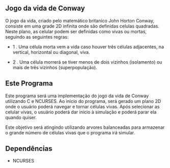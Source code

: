 <hl>Jogo da vida de Conway</hl>
-
O jogo da vida, criado pelo matemático britanico John Horton Conway,
consiste em uma grade 2D infinita onde são definidas celulas quadradas.
Neste plano, as celular podem ser definidas como vivas ou mortas, seguindo
as seguintes regras:

+ 1 . Uma célula morta vem a vida caso houver três células adjacentes, na vertical, horizontal ou diagonal, viva.

+ 2 . Uma célula morrerá se tiver menos de dois vizinhos (isolamento) ou mais de três vizinhos (superpopulação).

<hl>Este Programa </hl>
-
Este programa será uma implementação do jogo da vida de Conway utilizando C e NCURSES.
Ao inicio do programa, será gerado um plano 2D onde o usuário poderá navegar e tornar células vivas.
Após selecionar as celular vivas, o usuário poderá dar inicio à simulação e 
poderá parar ela quando quiser.

Este objetivo será atingindo utilizando arvores balanceadas para armazenar o grande
número de células vivas que o programa irá simular.

<hl>Dependências</hl>
-
+ NCURSES
